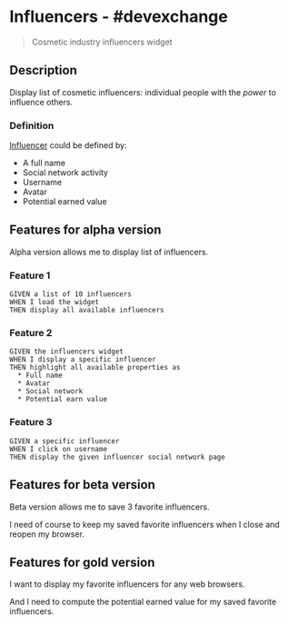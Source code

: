 # Influencers - #devexchange

> Cosmetic industry influencers widget

## Description

Display list of cosmetic influencers: individual people with the *power* to influence others.

### Definition

[Influencer](./influencers.json) could be defined by:

* A full name
* Social network activity
* Username
* Avatar
* Potential earned value

## Features for alpha version

Alpha version allows me to display list of influencers.

### Feature 1

```
GIVEN a list of 10 influencers
WHEN I load the widget
THEN display all available influencers
```

### Feature 2

```
GIVEN the influencers widget
WHEN I display a specific influencer
THEN highlight all available properties as
  * Full name
  * Avatar
  * Social network
  * Potential earn value
```

### Feature 3

```
GIVEN a specific influencer
WHEN I click on username
THEN display the given influencer social network page
```

## Features for beta version

Beta version allows me to save 3 favorite influencers.

I need of course to keep my saved favorite influencers when I close and reopen my browser.

## Features for gold version

I want to display my favorite influencers for any web browsers.

And I need to compute the potential earned value for my saved favorite influencers.
